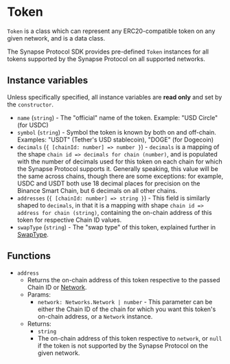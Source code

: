# Token

`Token` is a class which can represent any ERC20-compatible token on any given network, and is a data class.

The Synapse Protocol SDK provides pre-defined `Token` instances for all tokens supported by the Synapse Protocol on all supported networks.

## Instance variables

Unless specifically specified, all instance variables are **read only** and set by the `constructor`.

- `name` (`string`) - The "official" name of the token. Example: "USD Circle" (for USDC)
- `symbol` (`string`) - Symbol the token is known by both on and off-chain. Examples: "USDT" (Tether's USD stablecoin), "DOGE" (for Dogecoin)
- `decimals` (`{ [chainId: number] => number }`) - `decimals` is a mapping of the shape `chain id => decimals for chain (number)`, and is populated with the number of decimals
    used for this token on each chain for which the Synapse Protocol supports it. Generally speaking, this value will be the same across chains,
    though there are some exceptions: for example, USDC and USDT both use 18 decimal places for precision on the Binance Smart Chain, but 6 decimals
    on all other chains.
- `addresses` (`{ [chainId: number] => string }`) - This field is similarly shaped to `decimals`, in that it is a mapping with shape `chain id => address for chain (string)`,
    containing the on-chain address of this token for respective Chain ID values.
- `swapType` (`string`) - The "swap type" of this token, explained further in [SwapType](./SwapType.md).

## Functions 

- `address`
  - Returns the on-chain address of this token respective to the passed Chain ID or [Network](../networks/Networks.md).
  - Params:
    - `network: Networks.Network | number` - This parameter can be either the Chain ID of the chain for which you want this token's on-chain address, or a `Network` instance.
  - Returns:
    - `string`
    - The on-chain address of this token respective to `network`, or `null` if the token is not supported by the Synapse Protocol on the given network. 